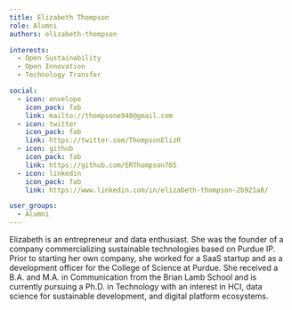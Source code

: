 ```yaml
---
title: Elizabeth Thompson
role: Alumni
authors: elizabeth-thompson

interests:
  - Open Sustainability
  - Open Innovation
  - Technology Transfer

social:
  - icon: envelope
    icon_pack: fab
    link: mailto://thompsone948@gmail.com
  - icon: twitter
    icon_pack: fab
    link: https://twitter.com/ThompsonElizR
  - icon: github
    icon_pack: fab
    link: https://github.com/ERThompson765
  - icon: linkedin
    icon_pack: fab
    link: https://www.linkedin.com/in/elizabeth-thompson-2b921a8/

user_groups:
  - Alumni
---
```

Elizabeth is an entrepreneur and data enthusiast. She was the founder of a company commercializing sustainable technologies based on Purdue IP. Prior to starting her own company, she worked for a SaaS startup and as a development officer for the College of Science at Purdue. She received a B.A. and M.A. in Communication from the Brian Lamb School and is currently pursuing a Ph.D. in Technology with an interest in HCI, data science for sustainable development, and digital platform ecosystems.
